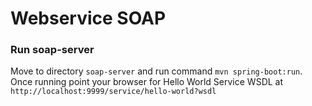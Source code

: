 # Webservice SOAP

### Run soap-server

Move to directory `soap-server` and run command `mvn spring-boot:run`. Once running point your browser for Hello World Service WSDL at `http://localhost:9999/service/hello-world?wsdl`

